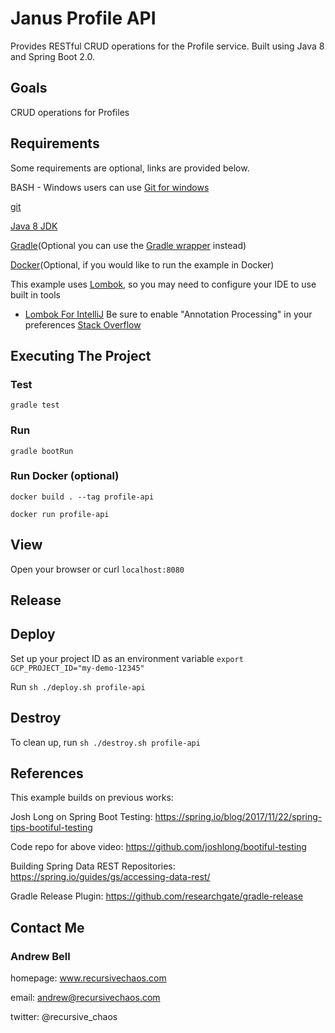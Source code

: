 # Janus Profile API

Provides RESTful CRUD operations for the Profile service. Built using Java 8 and Spring Boot 2.0.

## Goals

CRUD operations for Profiles

## Requirements

Some requirements are optional, links are provided below.

BASH - Windows users can use [Git for windows](http://gitforwindows.org/)

[git](https://git-scm.com/downloads)

[Java 8 JDK](http://www.oracle.com/technetwork/java/javase/downloads/jdk8-downloads-2133151.html)

[Gradle](https://docs.gradle.org/current/userguide/installation.html)(Optional you can use the [Gradle wrapper](https://docs.gradle.org/3.3/userguide/gradle_wrapper.html) instead)

[Docker](https://docs.docker.com/installation/)(Optional, if you would like to run the example in Docker)

This example uses [Lombok](https://projectlombok.org/), so you may need to configure your IDE to use built in tools 

* [Lombok For IntelliJ](https://plugins.jetbrains.com/plugin/6317-lombok-plugin) Be sure to enable "Annotation Processing" in your preferences [Stack Overflow](https://stackoverflow.com/questions/9424364/cant-compile-project-when-im-using-lombok-under-intellij-idea)

## Executing The Project

### Test

`gradle test`

### Run

`gradle bootRun`

### Run Docker (optional)

`docker build . --tag profile-api`

`docker run profile-api`

## View

Open your browser or curl `localhost:8080`

## Release

## Deploy

Set up your project ID as an environment variable `export GCP_PROJECT_ID="my-demo-12345"`

Run `sh ./deploy.sh profile-api`

## Destroy

To clean up, run `sh ./destroy.sh profile-api`

## References

This example builds on previous works:

Josh Long on Spring Boot Testing: https://spring.io/blog/2017/11/22/spring-tips-bootiful-testing

Code repo for above video: https://github.com/joshlong/bootiful-testing

Building Spring Data REST Repositories: https://spring.io/guides/gs/accessing-data-rest/

Gradle Release Plugin: https://github.com/researchgate/gradle-release


## Contact Me

### Andrew Bell ###

homepage: www.recursivechaos.com

email: andrew@recursivechaos.com

twitter: @recursive_chaos
